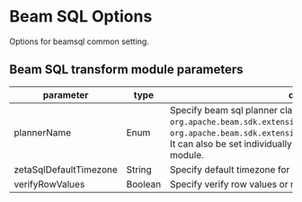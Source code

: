 # Beam SQL Options

Options for beamsql common setting.

## Beam SQL transform module parameters

| parameter              | type    | description                                                                                                                                                                                                                                      |
|------------------------|---------|--------------------------------------------------------------------------------------------------------------------------------------------------------------------------------------------------------------------------------------------------|
| plannerName            | Enum    | Specify beam sql planner class name. `org.apache.beam.sdk.extensions.sql.impl.CalciteQueryPlanner` or `org.apache.beam.sdk.extensions.sql.zetasql.ZetaSQLQueryPlanner`. It can also be set individually in the parameters of the beamsql module. |
| zetaSqlDefaultTimezone | String  | Specify default timezone for zetasql planner. The default is `UTC`                                                                                                                                                                               |
| verifyRowValues        | Boolean | Specify verify row values or not. The default is false                                                                                                                                                                                           |

